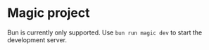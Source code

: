 # Magic project
Bun is currently only supported.
Use `bun run magic dev` to start the development server.